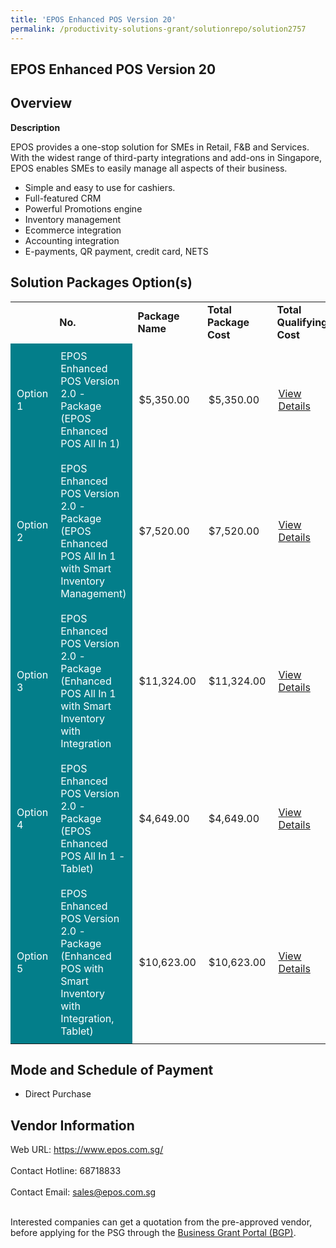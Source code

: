 ```yaml
---
title: 'EPOS Enhanced POS Version 20'
permalink: /productivity-solutions-grant/solutionrepo/solution2757
---
```


## EPOS Enhanced POS Version 20

## Overview

**Description**

EPOS provides a one-stop solution for SMEs in Retail, F&B and Services. With the widest range of third-party integrations and add-ons in Singapore, EPOS enables SMEs to easily manage all aspects of their business. 
- Simple and easy to use for cashiers. 
- Full-featured CRM
- Powerful Promotions engine
- Inventory management
- Ecommerce integration 
- Accounting integration 
- E-payments, QR payment, credit card, NETS

## Solution Packages Option(s)

<table>
<th>
<td><b>No.</b></td>
<td><b>Package Name</b></td>
<td><b>Total Package Cost</b></td>
<td><b>Total Qualifying Cost</b></td>
<td><b>Solution Details</b></td>
</th>
<tr>
<td style='padding: 10px; background-color: #037E8A; color: #FFFFFF;'>Option 1</td>
<td style='padding: 10px; background-color: #037E8A; color: #FFFFFF;'>EPOS Enhanced POS Version 2.0 - Package (EPOS Enhanced POS All In 1)</td>
<td style='padding: 10px;'>$5,350.00</td>
<td style='padding: 10px;'>$5,350.00</td>
<td style='padding: 10px;'><a href='https://www.gobusiness.gov.sg/images/psg/Desensitised_EPOS_Annex_3_28_Apr_2022_Part_1.pdf' target='_blank'>View Details</a></td>
</tr>
<tr>
<td style='padding: 10px; background-color: #037E8A; color: #FFFFFF;'>Option 2</td>
<td style='padding: 10px; background-color: #037E8A; color: #FFFFFF;'>EPOS Enhanced POS Version 2.0 - Package (EPOS Enhanced POS All In 1 with Smart Inventory Management)</td>
<td style='padding: 10px;'>$7,520.00</td>
<td style='padding: 10px;'>$7,520.00</td>
<td style='padding: 10px;'><a href='https://www.gobusiness.gov.sg/images/psg/Desensitised_EPOS_Annex_3_28_Apr_2022_Part_23.pdf' target='_blank'>View Details</a></td>
</tr>
<tr>
<td style='padding: 10px; background-color: #037E8A; color: #FFFFFF;'>Option 3</td>
<td style='padding: 10px; background-color: #037E8A; color: #FFFFFF;'>EPOS Enhanced POS Version 2.0 - Package (Enhanced POS All In 1 with Smart Inventory with Integration</td>
<td style='padding: 10px;'>$11,324.00</td>
<td style='padding: 10px;'>$11,324.00</td>
<td style='padding: 10px;'><a href='https://www.gobusiness.gov.sg/images/psg/Desensitised_EPOS_Annex_3_28_Apr_2022_Part_45.pdf' target='_blank'>View Details</a></td>
</tr>
<tr>
<td style='padding: 10px; background-color: #037E8A; color: #FFFFFF;'>Option 4</td>
<td style='padding: 10px; background-color: #037E8A; color: #FFFFFF;'>EPOS Enhanced POS Version 2.0 - Package (EPOS Enhanced POS All In 1 - Tablet)</td>
<td style='padding: 10px;'>$4,649.00</td>
<td style='padding: 10px;'>$4,649.00</td>
<td style='padding: 10px;'><a href='https://www.gobusiness.gov.sg/images/psg/Desensitised_EPOS_Annex_3_28_Apr_2022_Part_6.pdf' target='_blank'>View Details</a></td>
</tr>
<tr>
<td style='padding: 10px; background-color: #037E8A; color: #FFFFFF;'>Option 5</td>
<td style='padding: 10px; background-color: #037E8A; color: #FFFFFF;'>EPOS Enhanced POS Version 2.0 - Package (Enhanced POS with Smart Inventory with Integration, Tablet)</td>
<td style='padding: 10px;'>$10,623.00</td>
<td style='padding: 10px;'>$10,623.00</td>
<td style='padding: 10px;'><a href='https://www.gobusiness.gov.sg/images/psg/Desensitised_EPOS_Annex_3_28_Apr_2022_Part_78.pdf' target='_blank'>View Details</a></td>
</tr>
</table>

## Mode and Schedule of Payment

 - Direct Purchase

## Vendor Information

 Web URL: https://www.epos.com.sg/ <br><br>Contact Hotline: 68718833 <br><br>Contact Email: sales@epos.com.sg <br><br>

Interested companies can get a quotation from the pre-approved vendor, before applying for the PSG through the <a href='https://www.businessgrants.gov.sg/' target='_blank' rel='noopener'>Business Grant Portal (BGP)</a>.

<script src="/jquery/resize-tables.js"></script>
